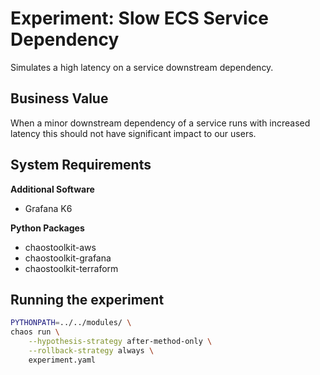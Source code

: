 # Experiment: Slow ECS Service Dependency

Simulates a high latency on a service downstream dependency.

## Business Value

When a minor downstream dependency of a service runs with increased latency this should not have significant impact to our users.

## System Requirements

**Additional Software**

* Grafana K6

**Python Packages**

* chaostoolkit-aws
* chaostoolkit-grafana
* chaostoolkit-terraform

## Running the experiment

```bash
PYTHONPATH=../../modules/ \
chaos run \
    --hypothesis-strategy after-method-only \
    --rollback-strategy always \
    experiment.yaml
```
